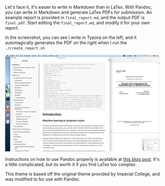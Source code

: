 Let's face it, it's easier to write in Markdown than in LaTex. With Pandoc, you can write in Markdown and generate LaTex PDFs for submission. An example report is provided in `final_report.md`, and the output PDF is `final.pdf`. Start editing the `final_report.md`, and modify it for your own report.

In the screenshot, you can see I write in Typora on the left, and it automagically generates the PDF on the right when I run the `./create_report.sh`

![typora screenshot](./figures/typora.png)

Instructions on how to use Pandoc properly is available at [this blog post](https://orth.uk/markdown-for-convenient-academic-writing/). It's a little complicated, but its worth it if you find LaTex too complex. 

This theme is based off the original theme provided by Imperial College, and was modified to for use with Pandoc. 
